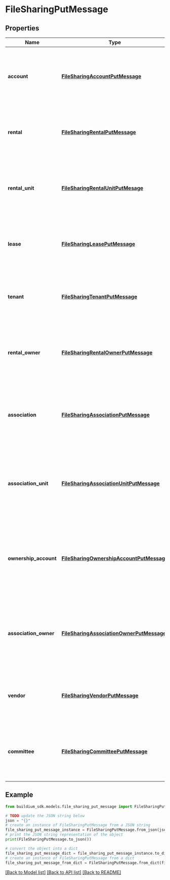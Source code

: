 # FileSharingPutMessage


## Properties

Name | Type | Description | Notes
------------ | ------------- | ------------- | -------------
**account** | [**FileSharingAccountPutMessage**](FileSharingAccountPutMessage.md) | Account file sharing settings. Note, can only update this property if the file is an account&#39;s file. | [optional] 
**rental** | [**FileSharingRentalPutMessage**](FileSharingRentalPutMessage.md) | Rental file sharing settings. Note, can only update this property if the file is a rental&#39;s file. | [optional] 
**rental_unit** | [**FileSharingRentalUnitPutMesage**](FileSharingRentalUnitPutMesage.md) | Rental unit file sharing settings. Note, can only update this property if the file is a rental unit&#39;s file. | [optional] 
**lease** | [**FileSharingLeasePutMessage**](FileSharingLeasePutMessage.md) | Lease file sharing settings. Note, can only update this property if the file is a lease&#39;s file. | [optional] 
**tenant** | [**FileSharingTenantPutMessage**](FileSharingTenantPutMessage.md) | Tenant file sharing settings. Note, can only update this property if the file is a tenant&#39;s file. | [optional] 
**rental_owner** | [**FileSharingRentalOwnerPutMessage**](FileSharingRentalOwnerPutMessage.md) | Rental owner file sharing settings. Note, can only update this property if the file is a rental owner&#39;s file. | [optional] 
**association** | [**FileSharingAssociationPutMessage**](FileSharingAssociationPutMessage.md) | Association file sharing settings. Note, can only update this property if the file is an association&#39;s file. | [optional] 
**association_unit** | [**FileSharingAssociationUnitPutMessage**](FileSharingAssociationUnitPutMessage.md) | Association unit file sharing settings. Note, can only update this property if the file is an association unit&#39;s file. | [optional] 
**ownership_account** | [**FileSharingOwnershipAccountPutMessage**](FileSharingOwnershipAccountPutMessage.md) | Ownership account file sharing settings. Note, can only update this property if the file is an ownership account&#39;s file. | [optional] 
**association_owner** | [**FileSharingAssociationOwnerPutMessage**](FileSharingAssociationOwnerPutMessage.md) | Association owner file sharing settings. Note, can only update this property if the file is an association owner&#39;s file. | [optional] 
**vendor** | [**FileSharingVendorPutMessage**](FileSharingVendorPutMessage.md) | Vendor file sharing settings. Note, can only update this property if the file is a vendor&#39;s file. | [optional] 
**committee** | [**FileSharingCommitteePutMessage**](FileSharingCommitteePutMessage.md) | Committee file sharing settings. Note, can only update this property if the file is a committee&#39;s file. | [optional] 

## Example

```python
from buildium_sdk.models.file_sharing_put_message import FileSharingPutMessage

# TODO update the JSON string below
json = "{}"
# create an instance of FileSharingPutMessage from a JSON string
file_sharing_put_message_instance = FileSharingPutMessage.from_json(json)
# print the JSON string representation of the object
print(FileSharingPutMessage.to_json())

# convert the object into a dict
file_sharing_put_message_dict = file_sharing_put_message_instance.to_dict()
# create an instance of FileSharingPutMessage from a dict
file_sharing_put_message_from_dict = FileSharingPutMessage.from_dict(file_sharing_put_message_dict)
```
[[Back to Model list]](../README.md#documentation-for-models) [[Back to API list]](../README.md#documentation-for-api-endpoints) [[Back to README]](../README.md)


